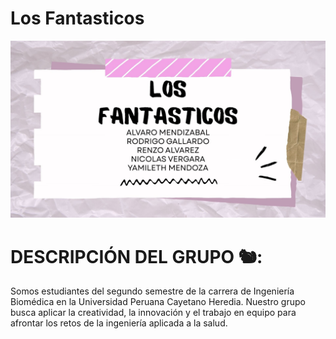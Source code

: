 # Los Fantasticos 
![Los fantásticos](imagenes/Los%20fantasticos.jpg)
# DESCRIPCIÓN DEL GRUPO 🐿️:
Somos estudiantes del segundo semestre de la carrera de Ingeniería Biomédica en la Universidad Peruana Cayetano Heredia. Nuestro grupo busca aplicar la creatividad, la innovación y el trabajo en equipo para afrontar los retos de la ingeniería aplicada a la salud.


